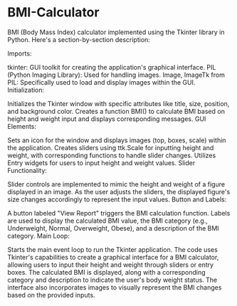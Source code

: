 # BMI-Calculator

BMI (Body Mass Index) calculator implemented using the Tkinter library in Python. Here's a section-by-section description:

Imports:

tkinter: GUI toolkit for creating the application's graphical interface.
PIL (Python Imaging Library): Used for handling images.
Image, ImageTk from PIL: Specifically used to load and display images within the GUI.
Initialization:

Initializes the Tkinter window with specific attributes like title, size, position, and background color.
Creates a function BMI() to calculate BMI based on height and weight input and displays corresponding messages.
GUI Elements:

Sets an icon for the window and displays images (top, boxes, scale) within the application.
Creates sliders using ttk.Scale for inputting height and weight, with corresponding functions to handle slider changes.
Utilizes Entry widgets for users to input height and weight values.
Slider Functionality:

Slider controls are implemented to mimic the height and weight of a figure displayed in an image.
As the user adjusts the sliders, the displayed figure's size changes accordingly to represent the input values.
Button and Labels:

A button labeled "View Report" triggers the BMI calculation function.
Labels are used to display the calculated BMI value, the BMI category (e.g., Underweight, Normal, Overweight, Obese), and a description of the BMI category.
Main Loop:

Starts the main event loop to run the Tkinter application.
The code uses Tkinter's capabilities to create a graphical interface for a BMI calculator, allowing users to 
input their height and weight through sliders or entry boxes. The calculated BMI is displayed, along with a 
corresponding category and description to indicate the user's body weight status. The interface also incorporates
images to visually represent the BMI changes based on the provided inputs.
